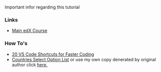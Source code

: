 Important infor regarding this tutorial

### Links
- [Main edX Course](https://courses.edx.org/courses/course-v1:HarvardX+CS50W+Web/courseware/ba04fcff2f544e4896970382f3ac4e9b/2adc64be866f4d8e99eaf5910ba40f7e/)

### How To's
- [20 VS Code Shortcuts for Faster Coding](https://medium.com/better-programming/20-vs-code-shortcuts-for-fast-coding-cheatsheet-10b0e72fd5d)
- [Countries Select Option List](https://gist.github.com/psamaan/6187095) or use my own copy denerated by original author click [here.](https://github.com/gowebUSA/HarvardX-Python-JavaScript/blob/master/Code-Snippet/Country-Select-Option-List)
